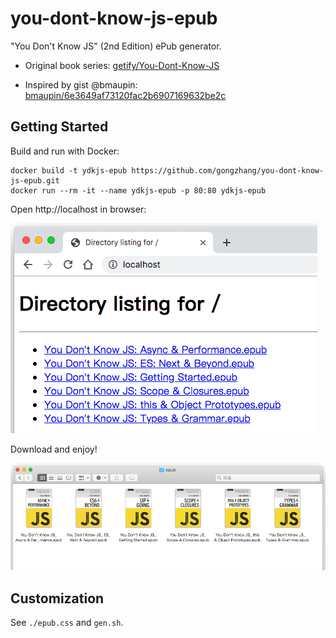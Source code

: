 # you-dont-know-js-epub
"You Don't Know JS" (2nd Edition) ePub generator.

- Original book series:
[getify/You-Dont-Know-JS](https://github.com/getify/You-Dont-Know-JS/tree/2nd-ed)

- Inspired by gist @bmaupin:
[bmaupin/6e3649af73120fac2b6907169632be2c](https://gist.github.com/bmaupin/6e3649af73120fac2b6907169632be2c)

## Getting Started

Build and run with Docker:

```
docker build -t ydkjs-epub https://github.com/gongzhang/you-dont-know-js-epub.git
docker run --rm -it --name ydkjs-epub -p 80:80 ydkjs-epub
```

Open http://localhost in browser: 

![](res/webpage.png)

Download and enjoy!

![](res/epub.png)

## Customization

See `./epub.css` and `gen.sh`.
